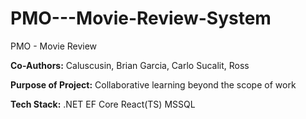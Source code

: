 # PMO---Movie-Review-System
PMO - Movie Review

**Co-Authors:**
Caluscusin, Brian
Garcia, Carlo
Sucalit, Ross

**Purpose of Project:**
Collaborative learning beyond the scope of work

**Tech Stack:**
.NET EF Core
React(TS)
MSSQL
